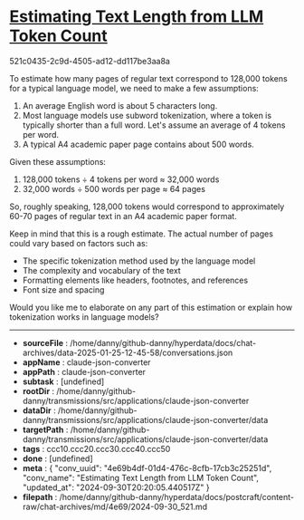 # [Estimating Text Length from LLM Token Count](https://claude.ai/chat/4e69b4df-01d4-476c-8cfb-17cb3c25251d)

521c0435-2c9d-4505-ad12-dd117be3aa8a

 To estimate how many pages of regular text correspond to 128,000 tokens for a typical language model, we need to make a few assumptions:

1. An average English word is about 5 characters long.
2. Most language models use subword tokenization, where a token is typically shorter than a full word. Let's assume an average of 4 tokens per word.
3. A typical A4 academic paper page contains about 500 words.

Given these assumptions:

1. 128,000 tokens ÷ 4 tokens per word ≈ 32,000 words
2. 32,000 words ÷ 500 words per page ≈ 64 pages

So, roughly speaking, 128,000 tokens would correspond to approximately 60-70 pages of regular text in an A4 academic paper format.

Keep in mind that this is a rough estimate. The actual number of pages could vary based on factors such as:

- The specific tokenization method used by the language model
- The complexity and vocabulary of the text
- Formatting elements like headers, footnotes, and references
- Font size and spacing

Would you like me to elaborate on any part of this estimation or explain how tokenization works in language models?

---

* **sourceFile** : /home/danny/github-danny/hyperdata/docs/chat-archives/data-2025-01-25-12-45-58/conversations.json
* **appName** : claude-json-converter
* **appPath** : claude-json-converter
* **subtask** : [undefined]
* **rootDir** : /home/danny/github-danny/transmissions/src/applications/claude-json-converter
* **dataDir** : /home/danny/github-danny/transmissions/src/applications/claude-json-converter/data
* **targetPath** : /home/danny/github-danny/transmissions/src/applications/claude-json-converter/data
* **tags** : ccc10.ccc20.ccc30.ccc40.ccc50
* **done** : [undefined]
* **meta** : {
  "conv_uuid": "4e69b4df-01d4-476c-8cfb-17cb3c25251d",
  "conv_name": "Estimating Text Length from LLM Token Count",
  "updated_at": "2024-09-30T20:20:05.440517Z"
}
* **filepath** : /home/danny/github-danny/hyperdata/docs/postcraft/content-raw/chat-archives/md/4e69/2024-09-30_521.md
